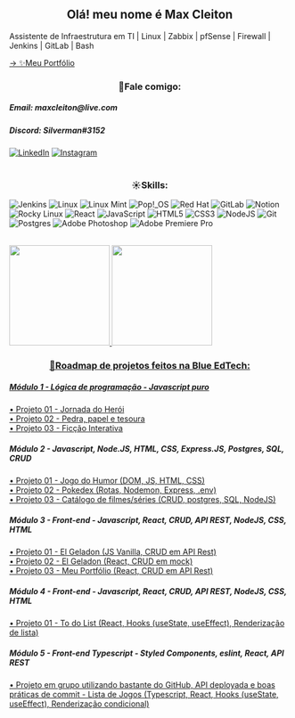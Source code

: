 <h2 align="center">Olá! meu nome é Max Cleiton</h2>

Assistente de Infraestrutura em TI | Linux | Zabbix | pfSense | Firewall | Jenkins | GitLab | Bash

<a href="https://maxxcleiton.github.io/MaxCleitonPortfolio">→ ✨Meu Portfólio</a>
<br>

<!-- <h5>----------------------------------------------</h5> -->
<h3 align="center">📱Fale comigo:</h3>
<h5>Email: maxcleiton@live.com</h5>
<h5>Discord: Silverman#3152</h5>

<!-- [Linkedin](https://www.linkedin.com/in/maxcleiton)
[Instagram](https://www.instagram.com/maxcleitonn) -->

<a href="https://www.linkedin.com/in/maxcleiton/" target="_blank">![LinkedIn](https://img.shields.io/badge/linkedin-%230077B5.svg?style=for-the-badge&logo=linkedin&logoColor=white)</a>
<a href="https://www.instagram.com/maxcleitonn" target="_blank">![Instagram](https://img.shields.io/badge/Instagram-%23E4405F.svg?style=for-the-badge&logo=Instagram&logoColor=white)</a>
<br>
<br>

<h3 align="center">☀Skills:</h3>

![Jenkins](https://img.shields.io/badge/jenkins-%232C5263.svg?style=for-the-badge&logo=jenkins&logoColor=white)
![Linux](https://img.shields.io/badge/Linux-FCC624?style=for-the-badge&logo=linux&logoColor=black)
![Linux Mint](https://img.shields.io/badge/Linux%20Mint-87CF3E?style=for-the-badge&logo=Linux%20Mint&logoColor=white)
![Pop!\_OS](https://img.shields.io/badge/Pop!_OS-48B9C7?style=for-the-badge&logo=Pop!_OS&logoColor=white)
![Red Hat](https://img.shields.io/badge/Red%20Hat-EE0000?style=for-the-badge&logo=redhat&logoColor=white)
![GitLab](https://img.shields.io/badge/gitlab-%23181717.svg?style=for-the-badge&logo=gitlab&logoColor=white)
![Notion](https://img.shields.io/badge/Notion-%23000000.svg?style=for-the-badge&logo=notion&logoColor=white)
![Rocky Linux](https://img.shields.io/badge/-Rocky%20Linux-%2310B981?style=for-the-badge&logo=rockylinux&logoColor=white)
![React](https://img.shields.io/badge/react-%2320232a.svg?style=for-the-badge&logo=react&logoColor=%2361DAFB)
![JavaScript](https://img.shields.io/badge/javascript-%23323330.svg?style=for-the-badge&logo=javascript&logoColor=%23F7DF1E)
![HTML5](https://img.shields.io/badge/html5-%23E34F26.svg?style=for-the-badge&logo=html5&logoColor=white)
![CSS3](https://img.shields.io/badge/css3-%231572B6.svg?style=for-the-badge&logo=css3&logoColor=white)
![NodeJS](https://img.shields.io/badge/node.js-6DA55F?style=for-the-badge&logo=node.js&logoColor=white)
![Git](https://img.shields.io/badge/git-%23F05033.svg?style=for-the-badge&logo=git&logoColor=white)
![Postgres](https://img.shields.io/badge/postgres-%23316192.svg?style=for-the-badge&logo=postgresql&logoColor=white) 
![Adobe Photoshop](https://img.shields.io/badge/adobe%20photoshop-%2331A8FF.svg?style=for-the-badge&logo=adobe%20photoshop&logoColor=white)
![Adobe Premiere Pro](https://img.shields.io/badge/Adobe%20Premiere%20Pro-9999FF.svg?style=for-the-badge&logo=Adobe%20Premiere%20Pro&logoColor=white)

<br>

<div>
  <a href="https://github.com/maxxcleiton">
  <img height="180em" src="https://github-readme-stats.vercel.app/api/top-langs/?username=maxxcleiton&layout=compact&langs_count=7&theme=dracula"/>
  <img height="180em" src="https://github-readme-stats.vercel.app/api?username=maxxcleiton&show_icons=true&theme=dracula&include_all_commits=true&count_private=true"/>
</div>
  
<!-- - 📫 Meu email **maxcleiton@live.com** -->

<!-- <h3 align="left">Conecte-se comigo!</h3>
<p align="left">
<a href="https://linkedin.com/in//maxcleiton" target="blank"><img align="center" src="https://raw.githubusercontent.com/rahuldkjain/github-profile-readme-generator/master/src/images/icons/Social/linked-in-alt.svg" alt="/maxcleiton" height="30" width="40" /></a>
<a href="https://instagram.com//maxcleitonn" target="blank"><img align="center" src="https://raw.githubusercontent.com/rahuldkjain/github-profile-readme-generator/master/src/images/icons/Social/instagram.svg" alt="/maxcleitonn" height="30" width="40" /></a>
<a href="https://discord.gg/Silverman#3152" target="blank"><img align="center" src="https://raw.githubusercontent.com/rahuldkjain/github-profile-readme-generator/master/src/images/icons/Social/discord.svg" alt="Silverman#3152" height="30" width="40" /></a>
</p> -->


<!-- <br>
<div>
  <a href="https://github.com/maxxcleiton">
  <img height="180em" src="https://github-readme-stats.vercel.app/api/top-langs/?username=maxxcleiton&layout=compact&langs_count=7&theme=dracula"/>
  <img height="180em" src="https://github-readme-stats.vercel.app/api?username=maxxcleiton&show_icons=true&theme=dracula&include_all_commits=true&count_private=true"/>
</div> -->

<h3 align="center">🚀Roadmap de projetos feitos na Blue EdTech:</h4>

<h5>Módulo 1 - Lógica de programação - Javascript puro</h5>
<a href="https://t.ly/NY_K" target="_blank">• Projeto 01 - Jornada do Herói</a>  <br>
<a href="https://t.ly/HFiU" target="_blank">• Projeto 02 - Pedra, papel e tesoura</a>  <br>
<a href="https://t.ly/_IRf" target="_blank">• Projeto 03 - Ficção Interativa</a>  <br>

<h5>Módulo 2 - Javascript, Node.JS, HTML, CSS, Express.JS, Postgres, SQL, CRUD</h5>
<a href="https://t.ly/Hoah" target="_blank">• Projeto 01 - Jogo do Humor (DOM, JS, HTML, CSS)</a>  <br>
<a href="https://t.ly/W1QE" target="_blank">• Projeto 02 - Pokedex (Rotas, Nodemon, Express, .env) </a>  <br>
<a href="https://t.ly/aLFY" target="_blank">• Projeto 03 - Catálogo de filmes/séries (CRUD, postgres, SQL, NodeJS)</a>  <br>

<h5>Módulo 3 - Front-end - Javascript, React, CRUD, API REST, NodeJS, CSS, HTML</h5>
<a href="https://t.ly/2kno" target="_blank">• Projeto 01 - El Geladon (JS Vanilla, CRUD em API Rest)</a>  <br>
<a href="https://t.ly/UfRQ" target="_blank">• Projeto 02 - El Geladon (React, CRUD em mock)</a>  <br>
<a href="https://t.ly/FCdu" target="_blank">• Projeto 03 - Meu Portfólio (React, CRUD em API Rest)</a>  <br>

<h5>Módulo 4 - Front-end - Javascript, React, CRUD, API REST, NodeJS, CSS, HTML</h5>
<a href="https://t.ly/dgug" target="_blank">• Projeto 01 - To do List (React, Hooks (useState, useEffect), Renderização de lista)</a>

<h5>Módulo 5 - Front-end Typescript - Styled Components, eslint, React, API REST </h5>
<a href="https://github.com/maxxcleiton/games" target="_blank">• Projeto em grupo utilizando bastante do GitHub, API deployada e boas práticas de commit - Lista de Jogos (Typescript, React, Hooks (useState, useEffect), Renderização condicional)</a>
<br>
<br>


